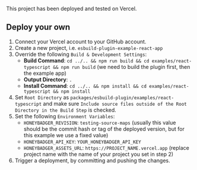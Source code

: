 This project has been deployed and tested on Vercel.

## Deploy your own

1. Connect your Vercel account to your GitHub account.
2. Create a new project, i.e. `esbuild-plugin-example-react-app`
3. Override the following `Build & Development Settings`:
   - **Build Command**: `cd ../.. && npm run build && cd examples/react-typescript && npm run build` (we need to build the plugin first, then the example app)
   - **Output Directory**: `.`
   - **Install Command**: `cd ../.. && npm install && cd examples/react-typescript && npm install`
4. Set `Root Directory` as `packages/esbuild-plugin/examples/react-typescript` and make sure `Include source files outside of the Root Directory in the Build Step` is checked.
5. Set the following `Environment Variables`:
   - `HONEYBADGER_REVISION`: `testing-source-maps` (usually this value should be the commit hash or tag of the deployed version, but for this example we use a fixed value)
   - `HONEYBADGER_API_KEY`: `YOUR_HONEYBADGER_API_KEY`
   - `HONEYBADGER_ASSETS_URL`: `https://PROJECT_NAME.vercel.app` (replace project name with the name of your project you set in step 2)
6. Trigger a deployment, by committing and pushing the changes.
